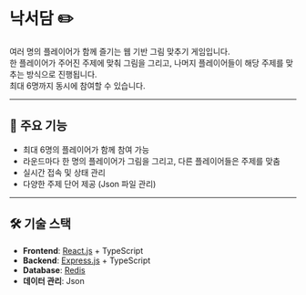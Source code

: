# 낙서담 ✏️

여러 명의 플레이어가 함께 즐기는 웹 기반 그림 맞추기 게임입니다.  
한 플레이어가 주어진 주제에 맞춰 그림을 그리고, 나머지 플레이어들이 해당 주제를 맞추는 방식으로 진행됩니다.  
최대 6명까지 동시에 참여할 수 있습니다.

---

## 🚀 주요 기능
- 최대 6명의 플레이어가 함께 참여 가능
- 라운드마다 한 명의 플레이어가 그림을 그리고, 다른 플레이어들은 주제를 맞춤
- 실시간 접속 및 상태 관리
- 다양한 주제 단어 제공 (Json 파일 관리)

---

## 🛠 기술 스택
- **Frontend**: [React.js](https://reactjs.org/) + TypeScript
- **Backend**: [Express.js](https://expressjs.com/) + TypeScript
- **Database**: [Redis](https://redis.io/)
- **데이터 관리**: Json